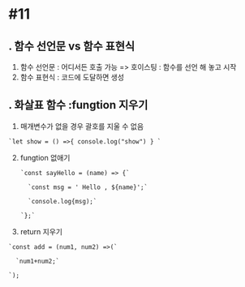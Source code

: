 # #11

## . 함수 선언문 vs 함수 표현식

1. 함수 선언문 : 어디서든 호출 가능 => 호이스팅 : 함수를 선언 해 놓고 시작
2. 함수 표현식 : 코드에 도달하면 생성

## . 화살표 함수 :fungtion 지우기

1. 매개변수가  없을 경우 괄호를 지울 수 없음

```
`let show = () =>{ console.log("show") } `
```



2. fungtion 없애기

   

   ```
   `const sayHello = (name) => {` 
   
     `const msg = ' Hello , ${name}';`
   
     `console.log{msg);`
   
   `};`
   ```

   

3.  return 지우기

```
`const add = (num1, num2) =>(`

  `num1+num2;`

`);
```

